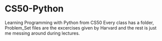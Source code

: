 # CS50-Python
Learning Programming with Python from CS50
Every class has a folder, Problem_Set files are the excercises given by Harvard and the rest is just me messing around during lectures.